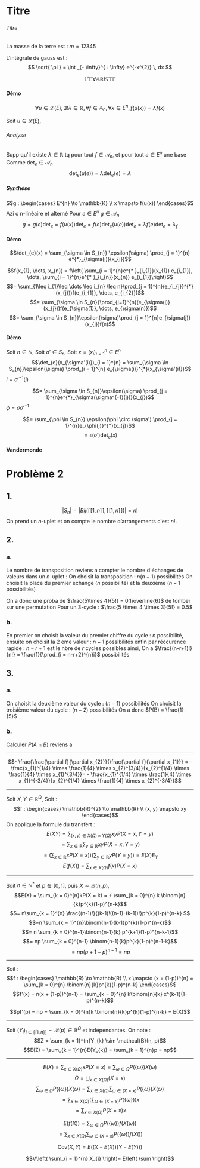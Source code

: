 # Titre
###### Titre
La masse de la terre est : $m = 12345$ 

L'intégrale de gauss est : 
$$
\sqrt{ \pi } = \int _{- \infty}^{+ \infty} e^{-x^{2}} \, dx
$$

$$\mathbb{L}'\mathbb{E} \forall \mathbb{A} \mathbb{R} I \mathbb{S}\mathbb{T}\mathbb{E}$$

#### Démo
$$\forall u \in \mathcal{L}(E), \exists ! \lambda \in \mathbb{R}, \forall f \in \mathbb{A}_{n}, \forall x \in E^{n}, f(u(x)) = \lambda f(x)$$

Soit $u \in \mathcal{L}(E)$, 

###### Analyse
Supp qu'il existe $\lambda \in \mathbb{R}$ tq pour tout $f \in \mathcal{A}_{n}$, et pour tout $e \in E^{n}$ une base
Comme $\det_{e} \in \mathcal{A}_{n}$ 
$$\det_{e}(u(e)) = \lambda \det_{e}(e) = \lambda$$

##### Synthèse
$$g : \begin{cases}
E^{n} \to \mathbb{K} \\
x \mapsto f(u(x))
\end{cases}$$
Azi c n-linéaire et alterné
Pour $e \in E^{n}$
$g \in \mathcal{A}_{n}$
$$g = g(e)\det_{e} = f(u(x))\det_{e} = f(e)\det_{e}(u(e))\det_{e} = \lambda f(e)\det_{e} = \lambda_{f}$$


#### Démo
$$\det_{e}(x) = \sum_{\sigma \in S_{n}} \epsilon(\sigma) \prod_{j = 1}^{n} e^{*}_{\sigma(j)}(x_{j})$$

$$f(x_{1}, \dots, x_{n}) = f\left( \sum_{i = 1}^{n}e^{* }_{i_{1}}(x_{1}) e_{i_{1}}, \dots, \sum_{i = 1}^{n}e^{* }_{i_{n}}(x_{n}) e_{i_{1}}\right)$$
$$= \sum_{1\leq i_{1}\leq \dots \leq i_{n} \leq n}\prod_{j = 1}^{n}(e_{i_{j}}^{*}(x_{j}))f(e_{i_{1}}, \dots, e_{i_{2}})$$
$$= \sum_{\sigma \in S_{n}}\prod_{j=1}^{n}(e_{\sigma(j)}(x_{j}))f(e_{\sigma(1)}, \dots, e_{\sigma(n)})$$
$$= \sum_{\sigma \in S_{n}}\epsilon(\sigma)\prod_{j = 1}^{n}e_{\sigma(j)}(x_{j})f(e)$$

#### Démo
Soit $n \in \mathbb{N}$, 
Soit $\sigma' \in S_{n}$, 
Soit $x = (x_{i})_{i=1}^{n} \in E^{n}$
$$\det_{e}(x_{\sigma'(i)})_{i = 1}^{n} = \sum_{\sigma \in S_{n}}\epsilon(\sigma) \prod_{i = 1}^{n} e_{\sigma(i)}^{*}(x_{\sigma'(i)})$$
$i = \sigma'^{-1}(j)$ 

$$= \sum_{\sigma \in S_{n}}\epsilon(\sigma) \prod_{j = 1}^{n}e^{*}_{\sigma(\sigma^{-1}(j))}(x_{j})$$
$\phi = \sigma \sigma'^{-1}$

$$= \sum_{\phi \in S_{n}} \epsilon(\phi \circ \sigma') \prod_{j = 1}^{n}e_{\phi(j)}^{*}(x_{j})$$
$$= \epsilon(\sigma') \det_{e}(x)$$

#### Vandermonde


# Problème 2
## 1.
$$|S_{n}| = |Bij([\![1, n]\!], [\![1, n]\!])| = n!$$
On prend un $n$-uplet et on compte le nombre d’arrangements c'est $n!$.

## 2. 
### a.
Le nombre de transposition reviens a compter le nombre d'échanges de valeurs dans un $n$-uplet : 
On choisit la transposition : $n(n-1)$ possibilités
On choisit la place du premier échange ($n$ possibilité) et la deuxième ($n-1$ possibilités)

On a donc une proba de $\frac{5\times 4}{5!} = 0.1\overline{6}$ de tomber sur une permutation
Pour un 3-cycle : 
$\frac{5 \times 4 \times 3}{5!} = 0.5$

### b.
En premier on choisit la valeur du premier chiffre du cycle : $n$ possibilité, ensuite on choisit la 2 eme valeur : $n-1$ possibilités enfin par réccurence rapide : $n-r+1$ est le nbre de $r$ cycles possibles ainsi, 
On a $\frac{(n-r+1)!}{n!} = \frac{1}{\prod_{i = n-r+2}^{n}i}$ possibilités 

## 3.
### a.
On choisit la deuxième valeur du cycle :
$(n-1)$ possibilités
On choisit la troisième valeur du cycle :
$(n-2)$ possibilités
On a donc
$P(B) = \frac{1}{5}$

### b.
Calculer $P(A \cap B)$ reviens a 


___
$$- \frac{\frac{\partial f}{\partial  x_{2}}}{\frac{\partial f}{\partial x_{1}}} = - \frac{x_{1}^{1/4} \times \frac{1}{4} \times x_{2}^{3/4}}{x_{2}^{1/4} \times \frac{1}{4} \times x_{1}^{3/4}}= - \frac{x_{1}^{1/4} \times \frac{1}{4} \times x_{1}^{-3/4}}{x_{2}^{1/4} \times \frac{1}{4} \times x_{2}^{-3/4}}$$
___
Soit $X, Y \in \mathbb{R}^{\Omega}$, 
Soit : 
$$f : \begin{cases}
\mathbb{R}^{2} \to \mathbb{R} \\
(x, y) \mapsto xy
\end{cases}$$
On applique la formule du transfert : 
$$E(XY) = \sum_{(x, y) \in X(\Omega) \times Y(\Omega)}xyP(X = x, Y = y)$$
$$ = \sum_{x \in \mathbb{R}} \sum_{y \in \mathbb{R}}xyP(X = x, Y = y) $$
$$= \left( \sum_{x \in \mathbb{R}}xP(X = x) \right)\left( \sum_{y \in \mathbb{R}}y P(Y =y) \right) = E(X)E_{Y}$$
$$E(f(X)) = \sum_{x \in X(\Omega)}f(x)P(X = x)$$

___
Soit $n \in \mathbb{N}^{*}$ et $p \in [0, 1]$, puis $X \sim \mathcal{B}(n, p)$, 
$$E(X) = \sum_{k = 0}^{n}kP(X = k) = ⚡ \sum_{k = 0}^{n} k \binom{n}{k}p^{k}(1-p)^{n-k}$$
$$= n\sum_{k = 1}^{n} \frac{(n-1)!}{(k-1)!((n-1)-(k-1))!}p^{k}(1-p)^{n-k} $$
$$=n \sum_{k = 1}^{n}\binom{n-1}{k-1}p^{k}(1-p)^{n-k}$$
$$= n \sum_{k = 0}^{n-1}\binom{n-1}{k} p^{k+1}(1-p)^{n-k-1}$$
$$= np \sum_{k = 0}^{n-1} \binom{n-1}{k}p^{k}(1-p)^{n-1-k}$$
$$=np (p + 1-p)^{n-1} = np$$
___
Soit : 
$$f : \begin{cases}
\mathbb{R} \to \mathbb{R} \\
x \mapsto (x + (1-p))^{n} = \sum_{k = 0}^{n} \binom{n}{k}p^{k}(1-p)^{n-k}
\end{cases}$$
$$f'(x) = n(x + (1-p))^{n-1} = \sum_{k = 0}^{n} k\binom{n}{k} x^{k-1}(1-p)^{n-k}$$

$$pf'(p) = np = \sum_{k = 0}^{n}k \binom{n}{k}p^{k}(1-p)^{n-k} = E(X)$$

___
Soit $(Y_{i})_{i \in [\![1, n]\!]} \sim \mathcal{B}(p)\in \mathbb{R}^{\Omega}$ et indépendantes.
On note : 
$$Z = \sum_{k = 1}^{n}Y_{k} \sim \mathcal{B}(n, p)$$
$$E(Z) = \sum_{k = 1}^{n}E(Y_{k}) = \sum_{k = 1}^{n}p = np$$
___
$$E(X) = \sum_{x \in X(\Omega)}x P(X = x) = \sum_{\omega \in \Omega }P(\{ \omega \})X(\omega)$$
$$\Omega = \bigsqcup_{x \in X(\Omega)}(X = x)$$
$$\sum_{\omega \in \Omega}P(\{ \omega \})X(\omega) = \sum_{x \in X(\Omega)}\sum_{\omega \in (X = x)}P(\{ \omega \})X(\omega)$$
$$= \sum_{x \in X(\Omega)}\left( \sum_{\omega \in (X = x)}P(\{ \omega \}) \right) x$$
$$= \sum_{x \in X(\Omega)}P(X = x) x$$

$$E(f(X)) = \sum_{\omega \in \Omega}P(\{ \omega \})f(X(\omega))$$
$$= \sum_{x \in X(\Omega)}\sum_{\omega \in (X = x)}P(\{ \omega \})f(X())$$

$$\mathrm{Cov}(X, Y) = E((X - E(X))(Y - E(Y)))$$

$$V\left( \sum_{i = 1}^{n} X_{i} \right)= E\left( \sum \right)$$
